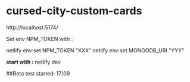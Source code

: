 # cursed-city-custom-cards

http://localhost:5174/

Set env NPM_TOKEN with :

netlify env:set NPM_TOKEN "XXX"
netlify env:set MONGODB_URI "YYY"

**start with :** netlify dev

##Beta test started: 17/09
